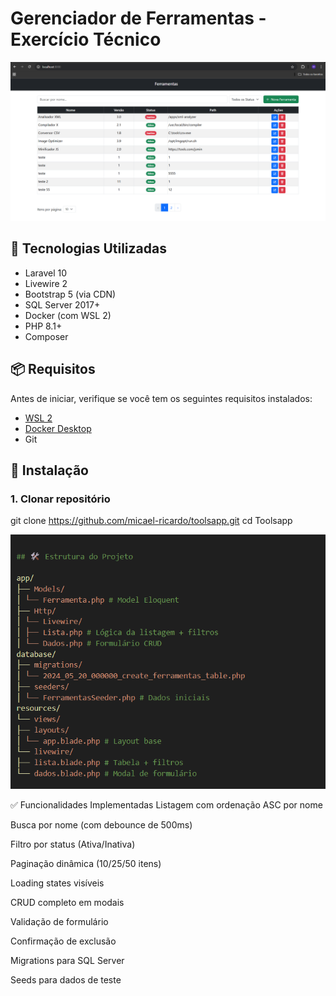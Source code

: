 # Gerenciador de Ferramentas - Exercício Técnico
![alt text](image.png)

## 🚀 Tecnologias Utilizadas

- Laravel 10
- Livewire 2
- Bootstrap 5 (via CDN)
- SQL Server 2017+
- Docker (com WSL 2)
- PHP 8.1+
- Composer

## 📦 Requisitos

Antes de iniciar, verifique se você tem os seguintes requisitos instalados:

- [WSL 2](https://learn.microsoft.com/en-us/windows/wsl/install)
- [Docker Desktop](https://www.docker.com/)
- Git


## 🚀 Instalação

### 1. Clonar repositório

git clone https://github.com/micael-ricardo/toolsapp.git
cd Toolsapp


![alt text](image-1.png)




✅ Funcionalidades Implementadas
Listagem com ordenação ASC por nome

Busca por nome (com debounce de 500ms)

Filtro por status (Ativa/Inativa)

Paginação dinâmica (10/25/50 itens)

Loading states visíveis

CRUD completo em modais

Validação de formulário

Confirmação de exclusão

Migrations para SQL Server

Seeds para dados de teste

